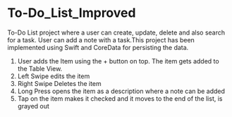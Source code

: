 # To-Do_List_Improved

To-Do List project where a user can create, update, delete and also search for a task. User can add a note with a task.This project has been implemented using Swift and CoreData for persisting the data.

1. User adds the Item using the + button on top. The item gets added to the Table View. 
2. Left Swipe edits the item
3. Right Swipe Deletes the item
4. Long Press opens the item as a description where a note can be added
5. Tap on the item makes it checked and it moves to the end of the list, is grayed out 
